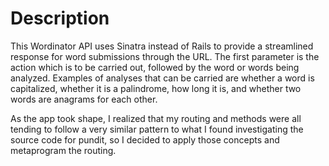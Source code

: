 # Description

This Wordinator API uses Sinatra instead of Rails to provide a streamlined
response for word submissions through the URL. The first parameter is the
action which is to be carried out, followed by the word or words being
analyzed. Examples of analyses that can be carried are whether a word is
capitalized, whether it is a palindrome, how long it is, and whether two words
are anagrams for each other.

As the app took shape, I realized that my routing and methods were all tending
to follow a very similar pattern to what I found investigating the source code
for pundit, so I decided to apply those concepts and metaprogram the routing.
